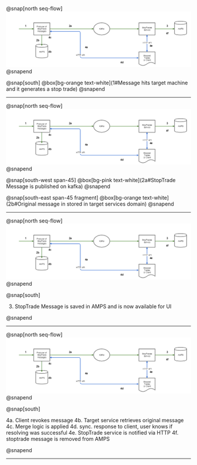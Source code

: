 @snap[north seq-flow]
![seq-flow](img/stop-trades-sequence-flow.png)
@snapend

@snap[south]
@box[bg-orange text-white](1#Message hits target machine and it generates a stop trade)
@snapend

---

@snap[north seq-flow]
![seq-flow](img/stop-trades-sequence-flow.png)
@snapend

@snap[south-west span-45]
@box[bg-pink text-white](2a#StopTrade Message is published on kafka)
@snapend

@snap[south-east span-45 fragment]
@box[bg-orange text-white](2b#Original message in stored in target services domain)
@snapend

---

@snap[north seq-flow]
![seq-flow](img/stop-trades-sequence-flow.png)
@snapend

@snap[south]

3. StopTrade Message is saved in AMPS and is now available for UI

@snapend

---

@snap[north seq-flow]
![seq-flow](img/stop-trades-sequence-flow.png)
@snapend

@snap[south]

4a. Client revokes message
4b. Target service retrieves original message
4c. Merge logic is applied
4d. sync. response to client, user knows if resolving was successful
4e. StopTrade service is notified via HTTP
4f. stoptrade message is removed from AMPS

@snapend

---